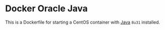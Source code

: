 Docker Oracle Java
=========

This is a Dockerfile for starting a CentOS container with [Java](https://www.java.com/en/) `8u31` installed. 
